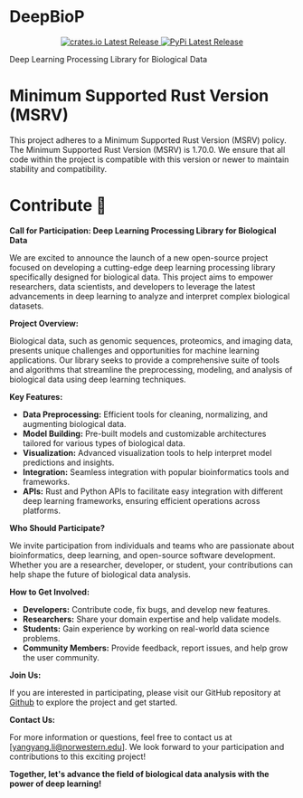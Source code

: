 # DeepBioP

<div align="center">
  <a href="https://crates.io/crates/deepbiop">
    <img src="https://img.shields.io/crates/v/deepbiop.svg" alt="crates.io Latest Release"/>
  </a>
  <a href="https://pypi.org/project/deepbiop/">
    <img src="https://img.shields.io/pypi/v/deepbiop.svg" alt="PyPi Latest Release"/>
  </a>
</div>

Deep Learning Processing Library for Biological Data

# Minimum Supported Rust Version (MSRV)

This project adheres to a Minimum Supported Rust Version (MSRV) policy. The Minimum Supported Rust Version (MSRV) is 1.70.0. We ensure that all code within the project is compatible with this version or newer to maintain stability and compatibility.

# Contribute 🤝

**Call for Participation: Deep Learning Processing Library for Biological Data**

We are excited to announce the launch of a new open-source project focused on developing a cutting-edge deep learning processing library specifically designed for biological data.
This project aims to empower researchers, data scientists, and developers to leverage the latest advancements in deep learning to analyze and interpret complex biological datasets.

**Project Overview:**

Biological data, such as genomic sequences, proteomics, and imaging data, presents unique challenges and opportunities for machine learning applications.
Our library seeks to provide a comprehensive suite of tools and algorithms that streamline the preprocessing, modeling, and analysis of biological data using deep learning techniques.

**Key Features:**

- **Data Preprocessing:** Efficient tools for cleaning, normalizing, and augmenting biological data.
- **Model Building:** Pre-built models and customizable architectures tailored for various types of biological data.
- **Visualization:** Advanced visualization tools to help interpret model predictions and insights.
- **Integration:** Seamless integration with popular bioinformatics tools and frameworks.
- **APIs:** Rust and Python APIs to facilitate easy integration with different deep learning frameworks, ensuring efficient operations across platforms.

**Who Should Participate?**

We invite participation from individuals and teams who are passionate about bioinformatics, deep learning, and open-source software development.
Whether you are a researcher, developer, or student, your contributions can help shape the future of biological data analysis.

**How to Get Involved:**

- **Developers:** Contribute code, fix bugs, and develop new features.
- **Researchers:** Share your domain expertise and help validate models.
- **Students:** Gain experience by working on real-world data science problems.
- **Community Members:** Provide feedback, report issues, and help grow the user community.

**Join Us:**

If you are interested in participating, please visit our GitHub repository at [Github](---) to explore the project and get started.

<!-- You can also join our community forum at [Forum Link] for discussions, updates, and collaboration opportunities. -->

**Contact Us:**

For more information or questions, feel free to contact us at [yangyang.li@norwestern.edu].
We look forward to your participation and contributions to this exciting project!

**Together, let's advance the field of biological data analysis with the power of deep learning!**
